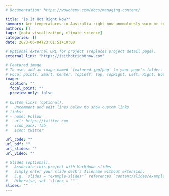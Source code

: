 ```yaml
---
# Documentation: https://wowchemy.com/docs/managing-content/

title: "Is It Hot Right Now?"
summary: Are temperatures in Australia right now anomalously warm or cold compared to the past? - A website that aims to demystify climate change by answering this question with simple visualisations and statistics. A personal initiative with fellow PhD colleagues Mat Lipson and James Goldie at the Climate Change Research Centre, UNSW."
authors: []
tags: [data visualization, climate science]
categories: []
date: 2023-06-04T23:01:51+10:00

# Optional external URL for project (replaces project detail page).
external_link: "https://isithotrightnow.com"

# Featured image
# To use, add an image named `featured.jpg/png` to your page's folder.
# Focal points: Smart, Center, TopLeft, Top, TopRight, Left, Right, BottomLeft, Bottom, BottomRight.
image:
  caption: ""
  focal_point: ""
  preview_only: false

# Custom links (optional).
#   Uncomment and edit lines below to show custom links.
# links:
# - name: Follow
#   url: https://twitter.com
#   icon_pack: fab
#   icon: twitter

url_code: ""
url_pdf: ""
url_slides: ""
url_video: ""

# Slides (optional).
#   Associate this project with Markdown slides.
#   Simply enter your slide deck's filename without extension.
#   E.g. `slides = "example-slides"` references `content/slides/example-slides.md`.
#   Otherwise, set `slides = ""`.
slides: ""
---
```

